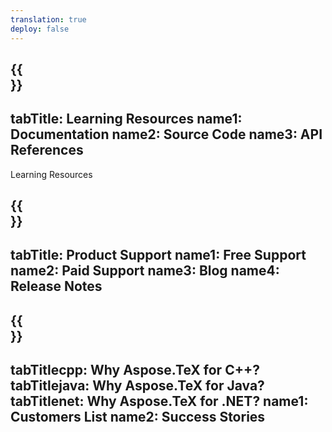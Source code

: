 ```yaml
---
translation: true
deploy: false
---
```


{{<section learningresources>}}
---
tabTitle: Learning Resources
name1: Documentation 
name2: Source Code 
name3: API References
---

Learning Resources

{{<section support>}}
---
tabTitle: Product Support
name1: Free Support
name2: Paid Support
name3: Blog
name4: Release Notes
---

{{<section why>}}
---
tabTitlecpp: Why Aspose.TeX for C++?
tabTitlejava: Why Aspose.TeX for Java?
tabTitlenet: Why Aspose.TeX for .NET?
name1: Customers List
name2: Success Stories
---




